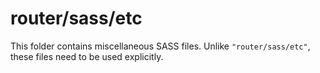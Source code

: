 # router/sass/etc

This folder contains miscellaneous SASS files. Unlike `"router/sass/etc"`, these files
need to be used explicitly.

